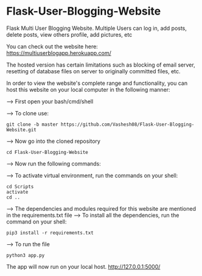 # Flask-User-Blogging-Website
Flask Multi User Blogging Website.
Multiple Users can log in, add posts, delete posts, view others profile, add pictures, etc

You can check out the website here: 
https://multiuserblogapp.herokuapp.com/

The hosted version has certain limitations such as blocking of email server, resetting of database files on server to originally committed files, etc.

In order to view the website's complete range and functionality, you can host this website on your local computer in the following manner:

--> First open your bash/cmd/shell

--> To clone use:
```
git clone -b master https://github.com/Vashesh08/Flask-User-Blogging-Website.git
```

--> Now go into the cloned repository 
```
cd Flask-User-Blogging-Website
```

--> Now run the following commands:

--> To activate virtual environment, run the commands on your shell:
```
cd Scripts
activate
cd ..
```

--> The dependencies and modules required for this website are mentioned in the requirements.txt file
--> To install all the dependencies, run the command on your shell:
```
pip3 install -r requirements.txt
```

--> To run the file 
```
python3 app.py
```

The app will now run on your local host. 
http://127.0.0.1:5000/
